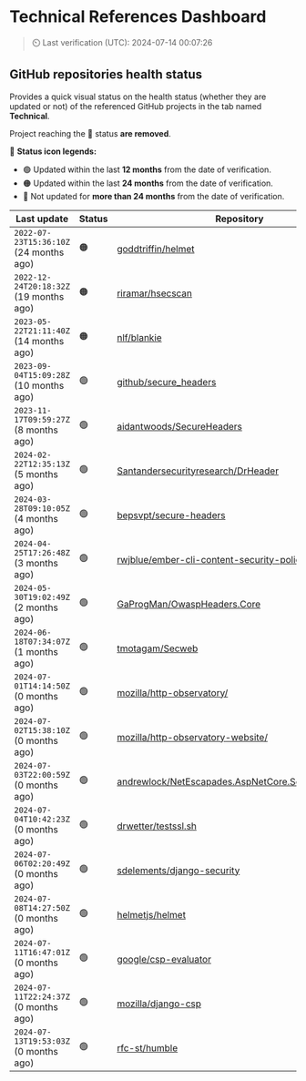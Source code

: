 
# Technical References Dashboard

> :timer_clock: Last verification (UTC): 2024-07-14 00:07:26

## GitHub repositories health status

Provides a quick visual status on the health status (whether they are updated or not) of the referenced GitHub projects in the tab named **Technical**.

Project reaching the :red_circle: status **are removed**.

:speech_balloon: **Status icon legends:**

* :green_circle: Updated within the last **12 months** from the date of verification.
* :orange_circle: Updated within the last **24 months** from the date of verification.
* :red_circle: Not updated for **more than 24 months** from the date of verification.

| Last update | Status | Repository |
| --- | --- | --- |
| `2022-07-23T15:36:10Z` (24 months ago) | :orange_circle: | [goddtriffin/helmet](https://github.com/goddtriffin/helmet) |
| `2022-12-24T20:18:32Z` (19 months ago) | :orange_circle: | [riramar/hsecscan](https://github.com/riramar/hsecscan) |
| `2023-05-22T21:11:40Z` (14 months ago) | :orange_circle: | [nlf/blankie](https://github.com/nlf/blankie) |
| `2023-09-04T15:09:28Z` (10 months ago) | :green_circle: | [github/secure_headers](https://github.com/github/secure_headers) |
| `2023-11-17T09:59:27Z` (8 months ago) | :green_circle: | [aidantwoods/SecureHeaders](https://github.com/aidantwoods/SecureHeaders) |
| `2024-02-22T12:35:13Z` (5 months ago) | :green_circle: | [Santandersecurityresearch/DrHeader](https://github.com/Santandersecurityresearch/DrHeader) |
| `2024-03-28T09:10:05Z` (4 months ago) | :green_circle: | [bepsvpt/secure-headers](https://github.com/bepsvpt/secure-headers) |
| `2024-04-25T17:26:48Z` (3 months ago) | :green_circle: | [rwjblue/ember-cli-content-security-policy/](https://github.com/rwjblue/ember-cli-content-security-policy/) |
| `2024-05-30T19:02:49Z` (2 months ago) | :green_circle: | [GaProgMan/OwaspHeaders.Core](https://github.com/GaProgMan/OwaspHeaders.Core) |
| `2024-06-18T07:34:07Z` (1 months ago) | :green_circle: | [tmotagam/Secweb](https://github.com/tmotagam/Secweb) |
| `2024-07-01T14:14:50Z` (0 months ago) | :green_circle: | [mozilla/http-observatory/](https://github.com/mozilla/http-observatory/) |
| `2024-07-02T15:38:10Z` (0 months ago) | :green_circle: | [mozilla/http-observatory-website/](https://github.com/mozilla/http-observatory-website/) |
| `2024-07-03T22:00:59Z` (0 months ago) | :green_circle: | [andrewlock/NetEscapades.AspNetCore.SecurityHeaders](https://github.com/andrewlock/NetEscapades.AspNetCore.SecurityHeaders) |
| `2024-07-04T10:42:23Z` (0 months ago) | :green_circle: | [drwetter/testssl.sh](https://github.com/drwetter/testssl.sh) |
| `2024-07-06T02:20:49Z` (0 months ago) | :green_circle: | [sdelements/django-security](https://github.com/sdelements/django-security) |
| `2024-07-08T14:27:50Z` (0 months ago) | :green_circle: | [helmetjs/helmet](https://github.com/helmetjs/helmet) |
| `2024-07-11T16:47:01Z` (0 months ago) | :green_circle: | [google/csp-evaluator](https://github.com/google/csp-evaluator) |
| `2024-07-11T22:24:37Z` (0 months ago) | :green_circle: | [mozilla/django-csp](https://github.com/mozilla/django-csp) |
| `2024-07-13T19:53:03Z` (0 months ago) | :green_circle: | [rfc-st/humble](https://github.com/rfc-st/humble) |

